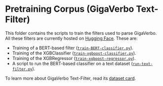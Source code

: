 # Pretraining Corpus (GigaVerbo Text-Filter)

This folder contains the scripts to train the filters used to parse GigaVerbo. All these filters are currently hosted on [Hugging Face](https://huggingface.co/datasets/TucanoBR). These are:

- Training of a BERT-based filter ([`train-BERT-classifier.py`](./train-BERT-classifier.py)).
- Training of the XGBClassifier ([`train-xgboost-classifier.py`](./train-xgboost-classifier.py)).
- Training of the XGBRegressor ([`train-xgboost-regressor.py`](./train-xgboost-regressor.py)).
- A script to run the BERT-based classifier on a text dataset ([`run-text-filter.py`](./run-text-filter.py)).

To learn more about GigaVerbo Text-Filter, read its [dataset card](../../cards/datasets/gigaverbo-text-filter.md).
